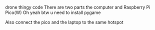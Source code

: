 drone thingy code
There are two parts
the computer
and
Raspberry Pi Pico(W) 
Oh yeah btw u need to install pygame

Also connect the pico and the laptop to the same hotspot
